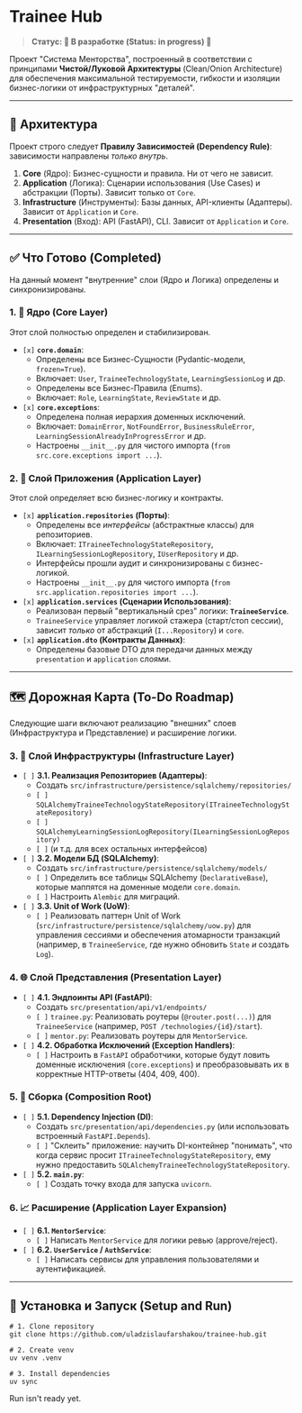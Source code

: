 # Trainee Hub

> **Статус: 🚧 В разработке (Status: in progress) 🚧**

Проект "Система Менторства", построенный в соответствии с принципами **Чистой/Луковой Архитектуры** (Clean/Onion Architecture) для обеспечения максимальной тестируемости, гибкости и изоляции бизнес-логики от инфраструктурных "деталей".

---

## 🧅 Архитектура

Проект строго следует **Правилу Зависимостей (Dependency Rule)**: зависимости направлены _только внутрь_.

1.  **Core** (Ядро): Бизнес-сущности и правила. Ни от чего не зависит.
2.  **Application** (Логика): Сценарии использования (Use Cases) и абстракции (Порты). Зависит только от `Core`.
3.  **Infrastructure** (Инструменты): Базы данных, API-клиенты (Адаптеры). Зависит от `Application` и `Core`.
4.  **Presentation** (Вход): API (FastAPI), CLI. Зависит от `Application` и `Core`.

---

## ✅ Что Готово (Completed)

На данный момент "внутренние" слои (Ядро и Логика) определены и синхронизированы.

### 1. 🧅 Ядро (Core Layer)

Этот слой полностью определен и стабилизирован.

- `[x]` **`core.domain`**:
  - Определены все Бизнес-Сущности (Pydantic-модели, `frozen=True`).
  - Включает: `User`, `TraineeTechnologyState`, `LearningSessionLog` и др.
  - Определены все Бизнес-Правила (Enums).
  - Включает: `Role`, `LearningState`, `ReviewState` и др.
- `[x]` **`core.exceptions`**:
  - Определена полная иерархия доменных исключений.
  - Включает: `DomainError`, `NotFoundError`, `BusinessRuleError`, `LearningSessionAlreadyInProgressError` и др.
  - Настроены `__init__.py` для чистого импорта (`from src.core.exceptions import ...`).

### 2. 🧠 Слой Приложения (Application Layer)

Этот слой определяет всю бизнес-логику и контракты.

- `[x]` **`application.repositories` (Порты)**:
  - Определены все _интерфейсы_ (абстрактные классы) для репозиториев.
  - Включает: `ITraineeTechnologyStateRepository`, `ILearningSessionLogRepository`, `IUserRepository` и др.
  - Интерфейсы прошли аудит и синхронизированы с бизнес-логикой.
  - Настроены `__init__.py` для чистого импорта (`from src.application.repositories import ...`).
- `[x]` **`application.services` (Сценарии Использования)**:
  - Реализован первый "вертикальный срез" логики: **`TraineeService`**.
  - `TraineeService` управляет логикой стажера (старт/стоп сессии), зависит _только_ от абстракций (`I...Repository`) и `core`.
- `[x]` **`application.dto` (Контракты Данных)**:
  - Определены базовые DTO для передачи данных между `presentation` и `application` слоями.

---

## 🗺️ Дорожная Карта (To-Do Roadmap)

Следующие шаги включают реализацию "внешних" слоев (Инфраструктура и Представление) и расширение логики.

### 3. 💾 Слой Инфраструктуры (Infrastructure Layer)

- `[ ]` **3.1. Реализация Репозиториев (Адаптеры)**:
  - Создать `src/infrastructure/persistence/sqlalchemy/repositories/`
  - `[ ]` `SQLAlchemyTraineeTechnologyStateRepository(ITraineeTechnologyStateRepository)`
  - `[ ]` `SQLAlchemyLearningSessionLogRepository(ILearningSessionLogRepository)`
  - `[ ]` (и т.д. для всех остальных интерфейсов)
- `[ ]` **3.2. Модели БД (SQLAlchemy)**:
  - Создать `src/infrastructure/persistence/sqlalchemy/models/`
  - `[ ]` Определить все таблицы SQLAlchemy (`DeclarativeBase`), которые маппятся на доменные модели `core.domain`.
  - `[ ]` Настроить `Alembic` для миграций.
- `[ ]` **3.3. Unit of Work (UoW)**:
  - `[ ]` Реализовать паттерн Unit of Work (`src/infrastructure/persistence/sqlalchemy/uow.py`) для управления сессиями и обеспечения атомарности транзакций (например, в `TraineeService`, где нужно обновить `State` _и_ создать `Log`).

### 4. 🌐 Слой Представления (Presentation Layer)

- `[ ]` **4.1. Эндпоинты API (FastAPI)**:
  - Создать `src/presentation/api/v1/endpoints/`
  - `[ ]` `trainee.py`: Реализовать роутеры (`@router.post(...)`) для `TraineeService` (например, `POST /technologies/{id}/start`).
  - `[ ]` `mentor.py`: Реализовать роутеры для `MentorService`.
- `[ ]` **4.2. Обработка Исключений (Exception Handlers)**:
  - `[ ]` Настроить в `FastAPI` обработчики, которые будут ловить доменные исключения (`core.exceptions`) и преобразовывать их в корректные HTTP-ответы (404, 409, 400).

### 5. 🧩 Сборка (Composition Root)

- `[ ]` **5.1. Dependency Injection (DI)**:
  - Создать `src/presentation/api/dependencies.py` (или использовать встроенный `FastAPI.Depends`).
  - `[ ]` "Склеить" приложение: научить DI-контейнер "понимать", что когда сервис просит `ITraineeTechnologyStateRepository`, ему нужно предоставить `SQLAlchemyTraineeTechnologyStateRepository`.
- `[ ]` **5.2. `main.py`**:
  - `[ ]` Создать точку входа для запуска `uvicorn`.

### 6. 📈 Расширение (Application Layer Expansion)

- `[ ]` **6.1. `MentorService`**:
  - `[ ]` Написать `MentorService` для логики ревью (approve/reject).
- `[ ]` **6.2. `UserService` / `AuthService`**:
  - `[ ]` Написать сервисы для управления пользователями и аутентификацией.

---

## 🚀 Установка и Запуск (Setup and Run)

```shell
# 1. Clone repository
git clone https://github.com/uladzislaufarshakou/trainee-hub.git

# 2. Create venv
uv venv .venv

# 3. Install dependencies
uv sync
```

Run isn't ready yet.
